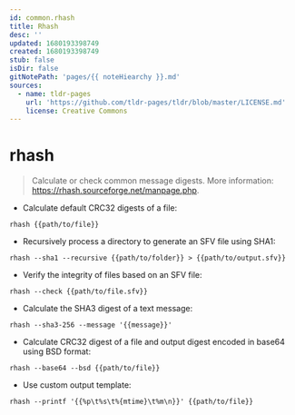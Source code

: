 ```yaml
---
id: common.rhash
title: Rhash
desc: ''
updated: 1680193398749
created: 1680193398749
stub: false
isDir: false
gitNotePath: 'pages/{{ noteHiearchy }}.md'
sources:
  - name: tldr-pages
    url: 'https://github.com/tldr-pages/tldr/blob/master/LICENSE.md'
    license: Creative Commons
---
```

# rhash

> Calculate or check common message digests.
> More information: <https://rhash.sourceforge.net/manpage.php>.

- Calculate default CRC32 digests of a file:

`rhash {{path/to/file}}`

- Recursively process a directory to generate an SFV file using SHA1:

`rhash --sha1 --recursive {{path/to/folder}} > {{path/to/output.sfv}}`

- Verify the integrity of files based on an SFV file:

`rhash --check {{path/to/file.sfv}}`

- Calculate the SHA3 digest of a text message:

`rhash --sha3-256 --message '{{message}}'`

- Calculate CRC32 digest of a file and output digest encoded in base64 using BSD format:

`rhash --base64 --bsd {{path/to/file}}`

- Use custom output template:

`rhash --printf '{{%p\t%s\t%{mtime}\t%m\n}}' {{path/to/file}}`

